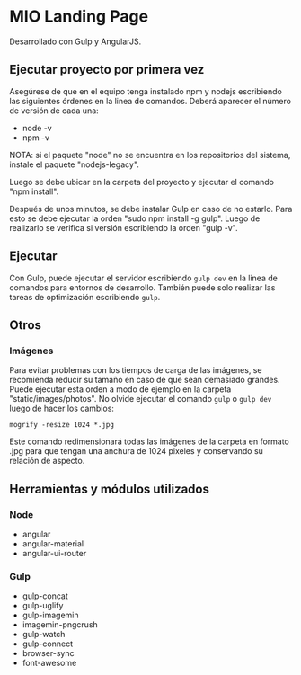 # MIO Landing Page

Desarrollado con Gulp y AngularJS.

## Ejecutar proyecto por primera vez
Asegúrese de que en el equipo tenga instalado npm y nodejs escribiendo las siguientes órdenes en la linea de comandos. Deberá aparecer el número de versión de cada una:

* node -v
* npm -v

NOTA: si el paquete "node" no se encuentra en los repositorios del sistema, instale el paquete "nodejs-legacy".

Luego se debe ubicar en la carpeta del proyecto y ejecutar el comando "npm install".

Después de unos minutos, se debe instalar Gulp en caso de no estarlo. Para esto se debe ejecutar la orden "sudo npm install -g gulp". Luego de realizarlo se verifica si versión escribiendo la orden "gulp -v".

## Ejecutar
Con Gulp, puede ejecutar el servidor escribiendo `gulp dev` en la linea de comandos para entornos de desarrollo. También puede solo realizar las tareas de optimización escribiendo `gulp`.

## Otros

### Imágenes
Para evitar problemas con los tiempos de carga de las imágenes, se recomienda reducir su tamaño en caso de que sean demasiado grandes. Puede ejecutar esta orden a modo de ejemplo en la carpeta "static/images/photos". No olvide ejecutar el comando `gulp` o `gulp dev` luego de hacer los cambios:

```shell
mogrify -resize 1024 *.jpg
```

Este comando redimensionará todas las imágenes de la carpeta en formato .jpg para que tengan una anchura de 1024 pixeles y conservando su relación de aspecto.

## Herramientas y módulos utilizados

### Node
* angular
* angular-material
* angular-ui-router

### Gulp
* gulp-concat
* gulp-uglify
* gulp-imagemin
* imagemin-pngcrush
* gulp-watch
* gulp-connect
* browser-sync
* font-awesome
